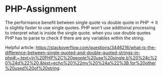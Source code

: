 # PHP-Assignment

The performance benefit between single quote vs double quote in PHP
-> It is slightly faster to use single quotes. PHP won't use additional processing to interpret what is inside the single quote. when you use double quotes PHP has to parse to check if there are any variables within the string.

Helpful article: https://stackoverflow.com/questions/3446216/what-is-the-difference-between-single-quoted-and-double-quoted-strings-in-php#:~:text=In%20PHP%2C%20people%20use%20single,b%20%24c%20%24d%22%20.&text=echo%20%22my%20%24a%22%3B,for%20other%20used%20of%20string.